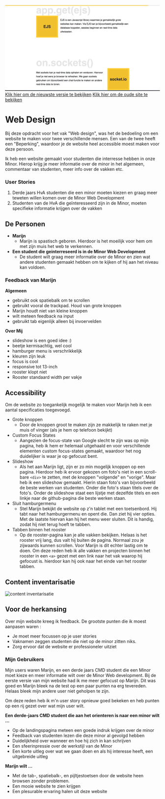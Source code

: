 <img src="https://github.com/muise001/web-design/blob/master/Schermafbeelding%202018-05-25%20om%2009.03.19.png" alt="Schermafbeelding van de hoofdpagina van de website op tablet-formaat">
<a href="https://muise001.github.io/web-design/">Klik hier om de nieuwste versie te bekijken</a>
<a href="https://muise001.github.io/WebDesign/index.html">Klik hier om de oude site te bekijken</a>

# Web Design

Bij deze opdracht voor het vak "Web design", was het de bedoeling om een website te maken voor twee verschillende mensen. Een van de twee heeft een "Beperking", waardoor je de website heel accessible moest maken voor deze persoon.

Ik heb een website gemaakt voor studenten die interresse hebben in onze Minor. Hierop krijg je meer informatie over de minor in het algemeen, commentaar van studenten, meer info over de vakken etc. 

### User Stories
 1. Derde jaars HvA studenten die een minor moeten kiezen en graag meer teweten willen komen over de Minor Web Development
 2. Studenten van de HvA die geïnteresseerd zijn in de Minor, moeten specifieke informatie krijgen over de vakken

## De Personen
  * **Marijn**
    * Marijn is spastisch geboren. Hierdoor is het moeilijk voor hem om met zijn muis het web te verkennen.
  * **Een student die geinterreseerd is in de Minor Web Development** 
    * De student wilt graag meer informatie over de Minor en zien wat andere studenten gemaakt hebben om te kijken of hij aan het niveau kan voldoen.
   
### Feedback van Marijn
**Algemeen**
 * gebruikt ook spatiebalk om te scrollen
 * gebruikt vooral de trackpad. Houd van grote knoppen
 * Marijn houdt niet van kleine knoppen
 * wilt meteen feedback na input
 * gebruikt tab eigenlijk alleen bij invoervelden

**Over Mij**
 * slideshow is een goed idee :)
 * beetje kermisachtig, wel cool 
 * hamburger menu is verschrikkelijk
 * kleuren zijn leuk
 * focus is cool
 * responsive tot 13-inch
 * rooster klopt niet
 * Rooster standaard width per vakje
    
## Accessibility
Om de website zo toegankelijk mogelijk te maken voor Marijn heb ik een aantal specificaties toegevoegd.
  * Grote knoppen
     * Door de knoppen groot te maken zijn ze makkelijk te raken met je muis of vinger (als je hem op telefoon bekijkt)
  * Custom Focus States
     * Aangezien de focus-state van Google slecht te zijn was op mijn pagina, heb ik hem er helemaal uitgehaald en voor     verschillende elementen custom focus-states gemaakt, waardoor het nog duidelijker is waar je op gefocust bent.
  * Slideshow
     * Als het aan Marijn ligt, zijn er zo min mogelijk knoppen op een pagina. Hierdoor heb ik ervoor gekozen om foto's niet in een scroll-bare `<div>` te zetten, met de knoppen "volgende" en "vorige". Maar heb ik een slideshow gemaakt. Hierin staan foto's van bijvoorbeeld de beste werken van studenten. Onder die foto's  staan titels over de foto's. Onder de slideshow staat een lijstje met dezelfde titels en een linkje naar de github-pagina die beste werken staan.
  * Sluit hamburgermenu
     * Stel Marijn bekijkt de website op z'n tablet met een toetsenbord. Hij tabt naar het hamburgermenu en opent die. Dan ziet hij vier opties. Met de laatste hiervan kan hij het menu weer sluiten. Dit is handig, zodat hij niet terug hoeft te tabben. 
  * Tabben binnen het rooster
     * Op de rooster-pagina kan je alle vakken bekijken. Helaas is het rooster vrij lang, dus valt hij buiten de pagina. Normaal zou je zijwaards kunnen scrollen. Voor Marijn is dit echter lastig om te doen. Om deze reden heb ik alle vakken en projecten binnen het rooster in een `<a>` gezet met een link naar het vak waarop hij gefocust is. hierdoor kan hij ook naar het einde van het rooster tabben.     
          
          
## Content inventarisatie 

<img src="https://github.com/muise001/WebDesign/blob/master/contentinventarisatie.jpg" alt="content inventarisatie">

## Voor de herkansing

Over mijn website kreeg ik feedback. De grootste punten die ik moest aanpasen waren :
 * Je moet meer focussen op je user stories
 * Vaknamen zeggen studenten die niet op de minor zitten niks.
 * Zorg ervoor dat de website er professioneler uitziet
 
### Mijn Gebruikers 
 Mijn users waren Marijn, en een derde jaars CMD student die een Minor moet kieze en meer informatie wilt over de Minor Web  development. Bij de eerste versie van mijn website had ik me meer gefocust op Marijn. Dit was goed en Marijn bleek na de test op een paar punten na erg tevereden. Helaas bleek mijn andere user niet geholpen te zijn.

Om deze reden heb ik m'n user story opnieuw goed bekeken en heb punten op een rij gezet over wat mijn user wilt.

**Een derde-jaars CMD student die aan het orienteren is naar een minor wilt ...**
  * Op de landingspagina meteen een goede indruk krijgen over de minor
  * Feedback van studenten lezen die deze minor al gevolgd hebben
  * Duidelijkheid over wanneer en hoe hij zich in kan schrijven
  * Een sfeerinpressie over de werkstijl van de Minor
  * Een korte uitleg over wat we gaan doen en als hij interesse heeft, een uitgebreide uitleg

**Marijn wilt ...**
  * Met de tab-, spatiebalk-, en pijltjestoetsen door de website heen browsen zonder problemen.
  * Een mooie website te zien krijgen
  * Een plesurable ervaring halen uit deze website


